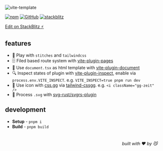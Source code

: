 ![vite-template](https://realme-ten.vercel.app/api/v1/banner?colorA=1e3a8a&colorB=1d4ed8&textColor=60a5fa&title=vite-template&subtitle=NEO&desc=Play%20Vite%20with%20stitches%20and%20tailwindcss)

[![npm](https://img.shields.io/npm/v/@aiou/vite-template)](https://github.com/neo-hack/vite-template/tree/master) [![GitHub](https://img.shields.io/npm/l/@aiou/vite-template)](https://github.com/neo-hack/vite-template/tree/master) [![stackblitz](https://img.shields.io/badge/%E2%9A%A1%EF%B8%8Fstackblitz-online-blue)](https://stackblitz.com/github/neo-hack/vite-template/tree/master)

[Edit on StackBlitz ⚡️](https://stackblitz.com/github/neo-hack/vite-template/tree/master)


## features

- 💞 Play with `stitches` and `tailwindcss`
- 🗄️ Filed based route system with [vite-plugin-pages](https://github.com/hannoeru/vite-plugin-pages)
- 📑 Use `document.tsx` as html template with [vite-plugin-document](https://github.com/JiangWeixian/vite-plugin-document)
- 🔍 Inspect states of plugin with [vite-plugin-inspect](https://github.com/antfu/vite-plugin-inspect), enable via `process.env.VITE_INSPECT`. e.g. `VITE_INSPECT=true pnpm run dev`
- 🎨 Use icon with [css.gg](https://css.gg) via [tailwind-cssgg](https://github.com/JiangWeixian/tailwind-cssgg). e.g. `<i className="gg-zeit" />`
- 🥫 Process `.svg` with [svg-rust/svgrs-plugin](https://github.com/svg-rust/svgrs-plugin)

## development

- **Setup** - `pnpm i`
- **Build** - `pnpm build`

# 
<div align='right'>

*built with ❤️ by 😼*

</div>